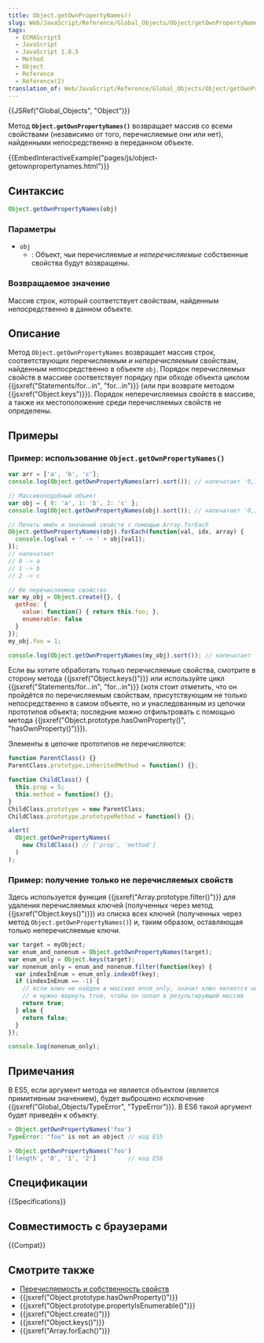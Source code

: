 ```yaml
---
title: Object.getOwnPropertyNames()
slug: Web/JavaScript/Reference/Global_Objects/Object/getOwnPropertyNames
tags:
  - ECMAScript5
  - JavaScript
  - JavaScript 1.8.5
  - Method
  - Object
  - Reference
  - Référence(2)
translation_of: Web/JavaScript/Reference/Global_Objects/Object/getOwnPropertyNames
---
```


{{JSRef("Global_Objects", "Object")}}

Метод **`Object.getOwnPropertyNames()`** возвращает массив со всеми свойствами (независимо от того, перечисляемые они или нет), найденными непосредственно в переданном объекте.

{{EmbedInteractiveExample("pages/js/object-getownpropertynames.html")}}

## Синтаксис

```js
Object.getOwnPropertyNames(obj)
```

### Параметры

- `obj`
  - : Объект, чьи перечисляемые _и неперечисляемые_ собственные свойства будут возвращены.

### Возвращаемое значение

Массив строк, который соответствует свойствам, найденным непосредственно в данном объекте.

## Описание

Метод `Object.getOwnPropertyNames` возвращает массив строк, соответствующих перечисляемым _и неперечисляемым_ свойствам, найденным непосредственно в объекте `obj`. Порядок перечисляемых свойств в массиве соответствует порядку при обходе объекта циклом {{jsxref("Statements/for...in", "for...in")}} (или при возврате методом {{jsxref("Object.keys")}}). Порядок неперечисляемых свойств в массиве, а также их местоположение среди перечисляемых свойств не определены.

## Примеры

### Пример: использование `Object.getOwnPropertyNames()`

```js
var arr = ['a', 'b', 'c'];
console.log(Object.getOwnPropertyNames(arr).sort()); // напечатает '0,1,2,length'

// Массивоподобный объект
var obj = { 0: 'a', 1: 'b', 2: 'c' };
console.log(Object.getOwnPropertyNames(obj).sort()); // напечатает '0,1,2'

// Печать имён и значений свойств с помощью Array.forEach
Object.getOwnPropertyNames(obj).forEach(function(val, idx, array) {
  console.log(val + ' -> ' + obj[val]);
});
// напечатает
// 0 -> a
// 1 -> b
// 2 -> c

// Не перечисляемое свойство
var my_obj = Object.create({}, {
  getFoo: {
    value: function() { return this.foo; },
    enumerable: false
  }
});
my_obj.foo = 1;

console.log(Object.getOwnPropertyNames(my_obj).sort()); // напечатает 'foo,getFoo'
```

Если вы хотите обработать только перечисляемые свойства, смотрите в сторону метода {{jsxref("Object.keys()")}} или используйте цикл {{jsxref("Statements/for...in", "for...in")}} (хотя стоит отметить, что он пройдётся по перечисляемым свойствам, присутствующим не только непосредственно в самом объекте, но и унаследованным из цепочки прототипов объекта; последние можно отфильтровать с помощью метода {{jsxref("Object.prototype.hasOwnProperty()", "hasOwnProperty()")}}).

Элементы в цепочке прототипов не перечисляются:

```js
function ParentClass() {}
ParentClass.prototype.inheritedMethod = function() {};

function ChildClass() {
  this.prop = 5;
  this.method = function() {};
}
ChildClass.prototype = new ParentClass;
ChildClass.prototype.prototypeMethod = function() {};

alert(
  Object.getOwnPropertyNames(
    new ChildClass() // ['prop', 'method']
  )
);
```

### Пример: получение только не перечисляемых свойств

Здесь используется функция {{jsxref("Array.prototype.filter()")}} для удаления перечисляемых ключей (полученных через метод {{jsxref("Object.keys()")}}) из списка всех ключей (полученных через метод `Object.getOwnPropertyNames()`) и, таким образом, оставляющая только неперечисляемые ключи.

```js
var target = myObject;
var enum_and_nonenum = Object.getOwnPropertyNames(target);
var enum_only = Object.keys(target);
var nonenum_only = enum_and_nonenum.filter(function(key) {
  var indexInEnum = enum_only.indexOf(key);
  if (indexInEnum == -1) {
    // если ключ не найден в массиве enum_only, значит ключ является не перечисляемым
    // и нужно вернуть true, чтобы он попал в результирующий массив
    return true;
  } else {
    return false;
  }
});

console.log(nonenum_only);
```

## Примечания

В ES5, если аргумент метода не является объектом (является примитивным значением), будет выброшено исключение {{jsxref("Global_Objects/TypeError", "TypeError")}}. В ES6 такой аргумент будет приведён к объекту.

```js
> Object.getOwnPropertyNames('foo')
TypeError: "foo" is not an object // код ES5

> Object.getOwnPropertyNames('foo')
['length', '0', '1', '2']         // код ES6
```

## Спецификации

{{Specifications}}

## Совместимость с браузерами

{{Compat}}

## Смотрите также

- [Перечисляемость и собственность свойств](/ru/docs/Enumerability_and_ownership_of_properties)
- {{jsxref("Object.prototype.hasOwnProperty()")}}
- {{jsxref("Object.prototype.propertyIsEnumerable()")}}
- {{jsxref("Object.create()")}}
- {{jsxref("Object.keys()")}}
- {{jsxref("Array.forEach()")}}
